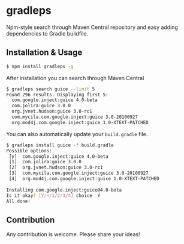 gradleps
=====================

Npm-style search through Maven Central repository and easy adding dependencies to Gradle buildfile.

## Installation & Usage
```bash
$ npm install gradleps -g
```

After installation you can search through Maven Central
```bash
$ gradleps search guice --limit 5
Found 296 results. Displaying first 5:
  com.google.inject:guice 4.0-beta
  com.jolira:guice 3.0.0
  org.jvnet.hudson:guice 3.0-rc1
  com.mycila.com.google.inject:guice 3.0-20100927
  org.mod4j.com.google.inject:guice 1.0-XTEXT-PATCHED

```

You can also automatically update your `build.gradle` file.
```bash
$ gradleps install guice -f build.gradle 
Possible options:
 [y]  com.google.inject:guice 4.0-beta
 [1]  com.jolira:guice 3.0.0
 [2]  org.jvnet.hudson:guice 3.0-rc1
 [3]  com.mycila.com.google.inject:guice 3.0-20100927
 [4]  org.mod4j.com.google.inject:guice 1.0-XTEXT-PATCHED
 
Installing com.google.inject:guice@4.0-beta
Is it okay? [Y/n/1/2/3/4] choice  Y
All done!
```

## Contribution
Any contribution is welcome. Please share your ideas!
